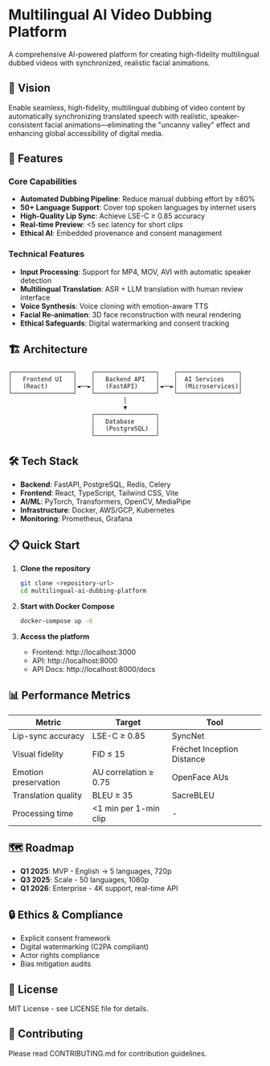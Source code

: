 # Multilingual AI Video Dubbing Platform

A comprehensive AI-powered platform for creating high-fidelity multilingual dubbed videos with synchronized, realistic facial animations.

## 🎯 Vision
Enable seamless, high-fidelity, multilingual dubbing of video content by automatically synchronizing translated speech with realistic, speaker-consistent facial animations—eliminating the "uncanny valley" effect and enhancing global accessibility of digital media.

## 🚀 Features

### Core Capabilities
- **Automated Dubbing Pipeline**: Reduce manual dubbing effort by ≥80%
- **50+ Language Support**: Cover top spoken languages by internet users
- **High-Quality Lip Sync**: Achieve LSE-C ≥ 0.85 accuracy
- **Real-time Preview**: <5 sec latency for short clips
- **Ethical AI**: Embedded provenance and consent management

### Technical Features
- **Input Processing**: Support for MP4, MOV, AVI with automatic speaker detection
- **Multilingual Translation**: ASR + LLM translation with human review interface
- **Voice Synthesis**: Voice cloning with emotion-aware TTS
- **Facial Re-animation**: 3D face reconstruction with neural rendering
- **Ethical Safeguards**: Digital watermarking and consent tracking

## 🏗️ Architecture

```
┌─────────────────┐    ┌─────────────────┐    ┌─────────────────┐
│   Frontend UI   │    │   Backend API   │    │  AI Services    │
│   (React)       │◄──►│   (FastAPI)     │◄──►│  (Microservices)│
└─────────────────┘    └─────────────────┘    └─────────────────┘
                                │
                                ▼
                       ┌─────────────────┐
                       │   Database      │
                       │   (PostgreSQL)  │
                       └─────────────────┘
```

## 🛠️ Tech Stack

- **Backend**: FastAPI, PostgreSQL, Redis, Celery
- **Frontend**: React, TypeScript, Tailwind CSS, Vite
- **AI/ML**: PyTorch, Transformers, OpenCV, MediaPipe
- **Infrastructure**: Docker, AWS/GCP, Kubernetes
- **Monitoring**: Prometheus, Grafana

## 📋 Quick Start

1. **Clone the repository**
   ```bash
   git clone <repository-url>
   cd multilingual-ai-dubbing-platform
   ```

2. **Start with Docker Compose**
   ```bash
   docker-compose up -d
   ```

3. **Access the platform**
   - Frontend: http://localhost:3000
   - API: http://localhost:8000
   - API Docs: http://localhost:8000/docs

## 📊 Performance Metrics

| Metric | Target | Tool |
|--------|--------|------|
| Lip-sync accuracy | LSE-C ≥ 0.85 | SyncNet |
| Visual fidelity | FID ≤ 15 | Fréchet Inception Distance |
| Emotion preservation | AU correlation ≥ 0.75 | OpenFace AUs |
| Translation quality | BLEU ≥ 35 | SacreBLEU |
| Processing time | <1 min per 1-min clip | - |

## 🗺️ Roadmap

- **Q1 2025**: MVP - English → 5 languages, 720p
- **Q3 2025**: Scale - 50 languages, 1080p
- **Q1 2026**: Enterprise - 4K support, real-time API

## 🔒 Ethics & Compliance

- Explicit consent framework
- Digital watermarking (C2PA compliant)
- Actor rights compliance
- Bias mitigation audits

## 📄 License

MIT License - see LICENSE file for details.

## 🤝 Contributing

Please read CONTRIBUTING.md for contribution guidelines.